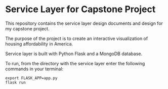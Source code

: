 # Service Layer for Capstone Project

This repository contains the service layer design documents and design for my capstone project.

The purpose of the project is to create an interactive visualization of housing affordability in America.

Service layer is built with Python Flask and a MongoDB database.

To run, from the directory with the service layer enter the following commands in your terminal:
```
export FLASK_APP=app.py
flask run
```
